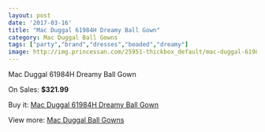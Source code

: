 ```yaml
---
layout: post
date: '2017-03-16'
title: "Mac Duggal 61984H Dreamy Ball Gown"
category: Mac Duggal Ball Gowns
tags: ["party","brand","dresses","beaded","dreamy"]
image: http://img.princessan.com/25951-thickbox_default/mac-duggal-61984h-dreamy-ball-gown.jpg
---
```

Mac Duggal 61984H Dreamy Ball Gown

On Sales: **$321.99**
<a href="https://www.princessan.com/en/11944-mac-duggal-61984h-dreamy-ball-gown.html"><amp-img layout="responsive" width="600" height="600" src="//img.princessan.com/25951-thickbox_default/mac-duggal-61984h-dreamy-ball-gown.jpg" alt="Mac Duggal 61984H Dreamy Ball Gown 0" /></a>

Buy it: [Mac Duggal 61984H Dreamy Ball Gown](https://www.princessan.com/en/11944-mac-duggal-61984h-dreamy-ball-gown.html "Mac Duggal 61984H Dreamy Ball Gown")

View more: [Mac Duggal Ball Gowns](https://www.princessan.com/en/84- "Mac Duggal Ball Gowns")